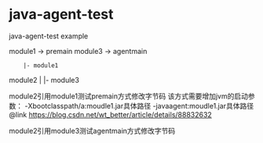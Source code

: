 # java-agent-test
java-agent-test example


module1 -> premain
module3 -> agentmain

        |- module1  
module2 |
        |- module3
        
        
module2引用module1测试premain方式修改字节码
        该方式需要增加jvm的启动参数：
        -Xbootclasspath/a:moudle1.jar具体路径 -javaagent:moudle1.jar具体路径
        @link https://blog.csdn.net/wt_better/article/details/88832632
        
module2引用module3测试agentmain方式修改字节码
     
     
     
